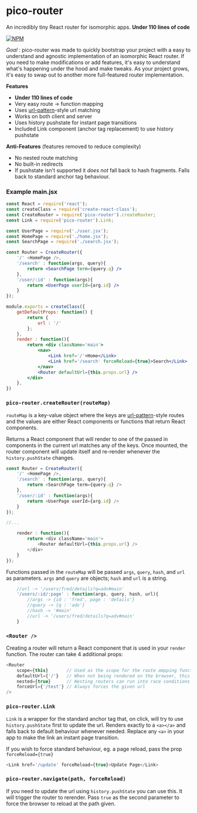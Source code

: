 # pico-router
An incredibly tiny React router for isomorphic apps. **Under 110 lines of code**

[![NPM](https://nodei.co/npm/pico-router.png)](https://nodei.co/npm/pico-router/)

*Goal* : pico-router was made to quickly bootstrap your project with a easy to understand and agnostic implementation of an isomorphic React router.
If you need to make modifications or add features, it's easy to understand what's happening under the hood and make tweaks.
As your project grows, it's easy to swap out to another more full-featured router implementation.

**Features**

* **Under 110 lines of code**
* Very easy route -> function mapping
* Uses [url-pattern](https://www.npmjs.com/package/url-pattern)-style url matching
* Works on both client and server
* Uses history pushstate for instant page transitions
* Included Link component (anchor tag replacement) to use history pushstate

**Anti-Features** (features removed to reduce complexity)

* No nested route matching
* No built-in redirects
* If pushstate isn't supported it *does not* fall back to hash fragments. Falls back to standard anchor tag behaviour.



### Example main.jsx
```jsx
const React = require('react');
const createClass = require('create-react-class');
const CreateRouter = require('pico-router').createRouter;
const Link = require('pico-router').Link;

const UserPage = require('./user.jsx');
const HomePage = require('./home.jsx');
const SearchPage = require('./search.jsx');

const Router = CreateRouter({
	'/' <HomePage />,
	'/search' : function(args, query){
		return <SearchPage term={query.q} />
	},
	'/user/:id' : function(args){
		return <UserPage userId={arg.id} />
	}
});

module.exports = createClass({
	getDefaultProps: function() {
		return {
			url : '/'
		};
	},
	render : function(){
		return <div className='main'>
			<nav>
				<Link href='/'>Home</Link>
				<Link href='/search' forceReload={true}>Search</Link>
			</nav>
			<Router defaultUrl={this.props.url} />
		</div>
	},
})
```

### `pico-router.createRouter(routeMap)`

`routeMap` is a key-value object where the keys are [url-pattern](https://www.npmjs.com/package/url-pattern)-style
routes and the values are either React components or functions that return React components.

Returns a React component that will render to one of the passed in components in the current url matches any of the keys. Once mounted, the router component will update itself and re-render whenever the `history.pushState` changes.

```javascript
const Router = CreateRouter({
	'/' <HomePage />,
	'/search' : function(args, query){
		return <SearchPage term={query.q} />
	},
	'/user/:id' : function(args){
		return <UserPage userId={arg.id} />
	}
});

//...

	render : function(){
		return <div className='main'>
			<Router defaultUrl={this.props.url} />
		</div>
	}
});

```

Functions passed in the `routeMap` will be passed `args`, `query`, `hash`, and `url` as parameters. `args` and `query` are objects; `hash` and `url` is a string.

```javascript
	//url -> '/users/fred/details?q=adv#main'
	'/users/:id/:page' : function(args, query, hash, url){
		//args -> {id : 'fred', page : 'details'}
		//query -> {q : 'adv'}
		//hash -> '#main'
		//url -> '/users/fred/details?q=adv#main'
	}
```

### `<Router />`
Creating a router will return a React component that is used in your `render` function. The router can take 4 additional props:

```javascript
<Router
	scope={this}       // Used as the scope for the route ampping functions. Useful if your route mapping needs props or state
	defaultUrl={'/'}   // When not being rendered on the browser, this defines what url it should use.
	nested={true}      // Nesting routers can run into race conditions with events firing. If you have a router rendering another router, the child router should have the nested prop set as true
	forceUrl={'/test'} // Always forces the given url
/>

```


### `pico-router.Link`

`Link` is a wrapper for the standard anchor tag that, on click, will try to use `history.pushState` first to update the url. Renders exactly to a `<a></a>` and falls back to default behaviour whenever needed. Replace any `<a>` in your app to make the link an instant page transition.

If you wish to force standard behaviour, eg. a page reload, pass the prop `forceReload={true}`

```javascript
<Link href='/update' forceReload={true}>Update Page</Link>
```

### `pico-router.navigate(path, forceReload)`

If you need to update the url using `history.pushState` you can use this. It will trigger the router to rerender. Pass `true` as the second parameter to force the browser to reload at the path given.